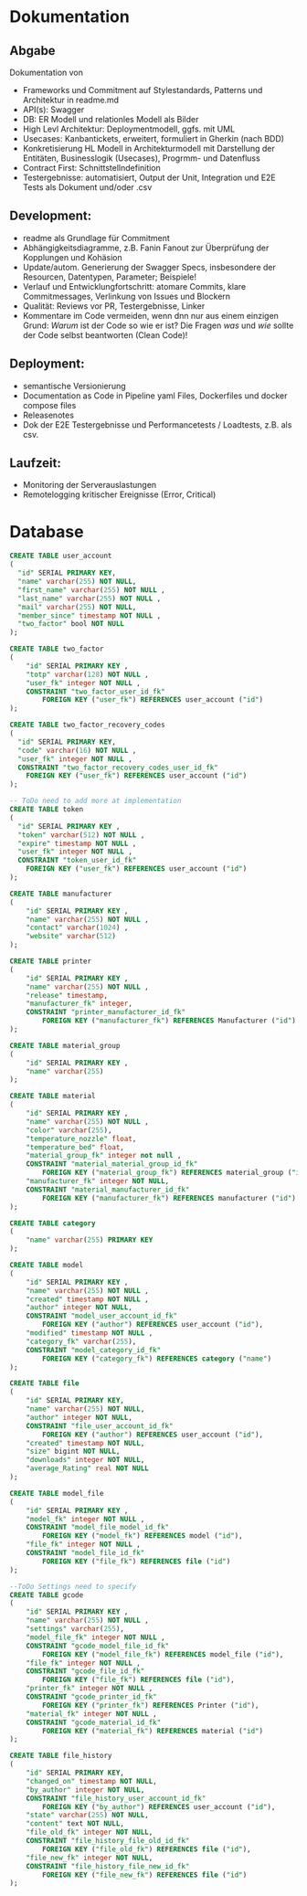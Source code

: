 # Dokumentation
## Abgabe
Dokumentation von
- Frameworks und Commitment auf Stylestandards, Patterns und Architektur in readme.md
- API(s): Swagger
- DB: ER Modell und relationles Modell als Bilder
- High Levl Architektur: Deploymentmodell, ggfs. mit UML
- Usecases: Kanbantickets, erweitert, formuliert in Gherkin (nach BDD)
- Konkretisierung HL Modell in Architekturmodell mit Darstellung der Entitäten, Businesslogik (Usecases), Progrmm- und Datenfluss
- Contract First: Schnittstellndefinition
- Testergebnisse: automatisiert, Output der Unit, Integration und E2E Tests als Dokument und/oder .csv

## Development:
- readme als Grundlage für Commitment
- Abhängigkeitsdiagramme, z.B. Fanin Fanout zur Überprüfung der Kopplungen und Kohäsion
- Update/autom. Generierung der Swagger Specs, insbesondere der Resourcen, Datentypen, Parameter; Beispiele!
- Verlauf und Entwicklungfortschritt: atomare Commits, klare Commitmessages, Verlinkung von Issues und Blockern
- Qualität: Reviews vor PR, Testergebnisse, Linker
- Kommentare im Code vermeiden, wenn dnn nur aus einem einzigen Grund: *Warum* ist der Code so wie er ist? Die Fragen *was* und *wie* sollte der Code selbst beantworten (Clean Code)!

## Deployment: 
- semantische Versionierung
- Documentation as Code in Pipeline yaml Files, Dockerfiles und docker compose files
- Releasenotes
- Dok der E2E Testergebnisse und Performancetests / Loadtests, z.B. als csv.

## Laufzeit: 
- Monitoring der Serverauslastungen
- Remotelogging kritischer Ereignisse (Error, Critical)

# Database
```sql
CREATE TABLE user_account
(
  "id" SERIAL PRIMARY KEY,
  "name" varchar(255) NOT NULL,
  "first_name" varchar(255) NOT NULL ,
  "last_name" varchar(255) NOT NULL ,
  "mail" varchar(255) NOT NULL,
  "member_since" timestamp NOT NULL ,
  "two_factor" bool NOT NULL  
);

CREATE TABLE two_factor
(
    "id" SERIAL PRIMARY KEY ,
    "totp" varchar(128) NOT NULL ,
    "user_fk" integer NOT NULL ,
    CONSTRAINT "two_factor_user_id_fk"
        FOREIGN KEY ("user_fk") REFERENCES user_account ("id")
);

CREATE TABLE two_factor_recovery_codes
(
  "id" SERIAL PRIMARY KEY,
  "code" varchar(16) NOT NULL ,
  "user_fk" integer NOT NULL ,
  CONSTRAINT "two_factor_recovery_codes_user_id_fk"
    FOREIGN KEY ("user_fk") REFERENCES user_account ("id")
);

-- ToDo need to add more at implementation
CREATE TABLE token
(
  "id" SERIAL PRIMARY KEY ,
  "token" varchar(512) NOT NULL ,
  "expire" timestamp NOT NULL ,
  "user_fk" integer NOT NULL ,
  CONSTRAINT "token_user_id_fk"
    FOREIGN KEY ("user_fk") REFERENCES user_account ("id")
);

CREATE TABLE manufacturer
(
    "id" SERIAL PRIMARY KEY ,
    "name" varchar(255) NOT NULL ,
    "contact" varchar(1024) ,
    "website" varchar(512)
);

CREATE TABLE printer
(
    "id" SERIAL PRIMARY KEY ,
    "name" varchar(255) NOT NULL ,
    "release" timestamp,
    "manufacturer_fk" integer,
    CONSTRAINT "printer_manufacturer_id_fk"
        FOREIGN KEY ("manufacturer_fk") REFERENCES Manufacturer ("id")
);

CREATE TABLE material_group
(
    "id" SERIAL PRIMARY KEY ,
    "name" varchar(255) 
);

CREATE TABLE material
(
    "id" SERIAL PRIMARY KEY ,
    "name" varchar(255) NOT NULL ,
    "color" varchar(255),
    "temperature_nozzle" float,
    "temperature_bed" float,
    "material_group_fk" integer not null ,
    CONSTRAINT "material_material_group_id_fk"
        FOREIGN KEY ("material_group_fk") REFERENCES material_group ("id"),
    "manufacturer_fk" integer NOT NULL,
    CONSTRAINT "material_manufacturer_id_fk"
        FOREIGN KEY ("manufacturer_fk") REFERENCES manufacturer ("id")
);

CREATE TABLE category
(
    "name" varchar(255) PRIMARY KEY 
);

CREATE TABLE model
(
    "id" SERIAL PRIMARY KEY ,
    "name" varchar(255) NOT NULL ,
    "created" timestamp NOT NULL ,
    "author" integer NOT NULL,
    CONSTRAINT "model_user_account_id_fk"
        FOREIGN KEY ("author") REFERENCES user_account ("id"),
    "modified" timestamp NOT NULL ,
    "category_fk" varchar(255),
    CONSTRAINT "model_category_id_fk"
        FOREIGN KEY ("category_fk") REFERENCES category ("name")    
);

CREATE TABLE file
(
    "id" SERIAL PRIMARY KEY,
    "name" varchar(255) NOT NULL,
    "author" integer NOT NULL,
    CONSTRAINT "file_user_account_id_fk"
        FOREIGN KEY ("author") REFERENCES user_account ("id"),
    "created" timestamp NOT NULL,
    "size" bigint NOT NULL,
    "downloads" integer NOT NULL,
    "average_Rating" real NOT NULL
);

CREATE TABLE model_file
(
    "id" SERIAL PRIMARY KEY ,
    "model_fk" integer NOT NULL ,
    CONSTRAINT "model_file_model_id_fk"
        FOREIGN KEY ("model_fk") REFERENCES model ("id"),
    "file_fk" integer NOT NULL ,
    CONSTRAINT "model_file_id_fk"
        FOREIGN KEY ("file_fk") REFERENCES file ("id")
);

--ToDo Settings need to specify
CREATE TABLE gcode
(
    "id" SERIAL PRIMARY KEY ,
    "name" varchar(255) NOT NULL ,
    "settings" varchar(255),
    "model_file_fk" integer NOT NULL ,
    CONSTRAINT "gcode_model_file_id_fk"
        FOREIGN KEY ("model_file_fk") REFERENCES model_file ("id"),
    "file_fk" integer NOT NULL ,
    CONSTRAINT "gcode_file_id_fk"
        FOREIGN KEY ("file_fk") REFERENCES file ("id"),
    "printer_fk" integer NOT NULL ,
    CONSTRAINT "gcode_printer_id_fk"
        FOREIGN KEY ("printer_fk") REFERENCES Printer ("id"),
    "material_fk" integer NOT NULL ,
    CONSTRAINT "gcode_material_id_fk"
        FOREIGN KEY ("material_fk") REFERENCES material ("id")
);

CREATE TABLE file_history
(
    "id" SERIAL PRIMARY KEY,
    "changed_on" timestamp NOT NULL,
    "by_author" integer NOT NULL,
    CONSTRAINT "file_history_user_account_id_fk"
        FOREIGN KEY ("by_author") REFERENCES user_account ("id"),
    "state" varchar(255) NOT NULL,
    "content" text NOT NULL,
    "file_old_fk" integer NOT NULL,
    CONSTRAINT "file_history_file_old_id_fk"
        FOREIGN KEY ("file_old_fk") REFERENCES file ("id"),
    "file_new_fk" integer NOT NULL,
    CONSTRAINT "file_history_file_new_id_fk"
        FOREIGN KEY ("file_new_fk") REFERENCES file ("id")
);

```
